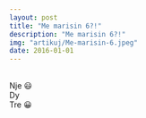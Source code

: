 ```yaml
---
layout: post
title: "Me marisin 6?!"
description: "Me marisin 6?!"
img: "artikuj/Me-marisin-6.jpeg"
date: 2016-01-01
---
```

<br/>Nje 😃<br/>Dy<br/>Tre 😀<br/><br/>
